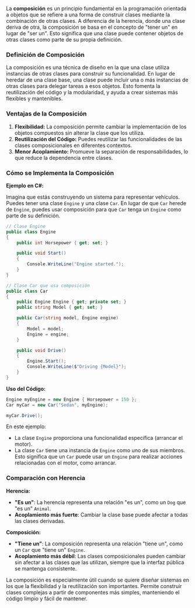 La **composición** es un principio fundamental en la programación orientada a objetos que se refiere a una forma de construir clases mediante la combinación de otras clases. A diferencia de la herencia, donde una clase deriva de otra, la composición se basa en el concepto de "tener un" en lugar de "ser un". Esto significa que una clase puede contener objetos de otras clases como parte de su propia definición.

### **Definición de Composición**

La composición es una técnica de diseño en la que una clase utiliza instancias de otras clases para construir su funcionalidad. En lugar de heredar de una clase base, una clase puede incluir una o más instancias de otras clases para delegar tareas a esos objetos. Esto fomenta la reutilización del código y la modularidad, y ayuda a crear sistemas más flexibles y mantenibles.

### **Ventajas de la Composición**

1. **Flexibilidad:** La composición permite cambiar la implementación de los objetos compuestos sin alterar la clase que los utiliza.
2. **Reutilización del Código:** Puedes reutilizar las funcionalidades de las clases composicionales en diferentes contextos.
3. **Menor Acoplamiento:** Promueve la separación de responsabilidades, lo que reduce la dependencia entre clases.

### **Cómo se Implementa la Composición**

**Ejemplo en C#:**

Imagina que estás construyendo un sistema para representar vehículos. Puedes tener una clase `Engine` y una clase `Car`. En lugar de que `Car` herede de `Engine`, puedes usar composición para que `Car` tenga un `Engine` como parte de su definición.

```csharp
// Clase Engine
public class Engine
{
    public int Horsepower { get; set; }

    public void Start()
    {
        Console.WriteLine("Engine started.");
    }
}

// Clase Car que usa composición
public class Car
{
    public Engine Engine { get; private set; }
    public string Model { get; set; }

    public Car(string model, Engine engine)
    {
        Model = model;
        Engine = engine;
    }

    public void Drive()
    {
        Engine.Start();
        Console.WriteLine($"Driving {Model}");
    }
}
```

**Uso del Código:**

```csharp
Engine myEngine = new Engine { Horsepower = 150 };
Car myCar = new Car("Sedan", myEngine);

myCar.Drive();
```

En este ejemplo:

- La clase `Engine` proporciona una funcionalidad específica (arrancar el motor).
- La clase `Car` tiene una instancia de `Engine` como uno de sus miembros. Esto significa que un `Car` puede usar un `Engine` para realizar acciones relacionadas con el motor, como arrancar.

### **Comparación con Herencia**

**Herencia:**

- **"Es un"**: La herencia representa una relación "es un", como un `Dog` que "es un" `Animal`.
- **Acoplamiento más fuerte**: Cambiar la clase base puede afectar a todas las clases derivadas.

**Composición:**

- **"Tiene un"**: La composición representa una relación "tiene un", como un `Car` que "tiene un" `Engine`.
- **Acoplamiento más débil**: Las clases composicionales pueden cambiar sin afectar a las clases que las utilizan, siempre que la interfaz pública se mantenga consistente.

La composición es especialmente útil cuando se quiere diseñar sistemas en los que la flexibilidad y la reutilización son importantes. Permite construir clases complejas a partir de componentes más simples, manteniendo el código limpio y fácil de mantener.
